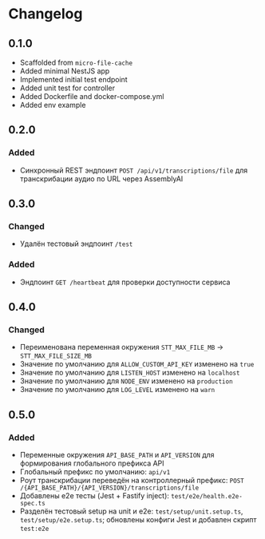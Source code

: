 # Changelog

## 0.1.0

- Scaffolded from `micro-file-cache`
- Added minimal NestJS app
- Implemented initial test endpoint
- Added unit test for controller
- Added Dockerfile and docker-compose.yml
- Added env example

## 0.2.0

### Added

- Синхронный REST эндпоинт `POST /api/v1/transcriptions/file` для транскрибации аудио по URL через AssemblyAI

## 0.3.0

### Changed

- Удалён тестовый эндпоинт `/test`

### Added

- Эндпоинт `GET /heartbeat` для проверки доступности сервиса

## 0.4.0

### Changed

- Переименована переменная окружения `STT_MAX_FILE_MB` → `STT_MAX_FILE_SIZE_MB`
- Значение по умолчанию для `ALLOW_CUSTOM_API_KEY` изменено на `true`
- Значение по умолчанию для `LISTEN_HOST` изменено на `localhost`
- Значение по умолчанию для `NODE_ENV` изменено на `production`
- Значение по умолчанию для `LOG_LEVEL` изменено на `warn`

## 0.5.0

### Added

- Переменные окружения `API_BASE_PATH` и `API_VERSION` для формирования глобального префикса API
- Глобальный префикс по умолчанию: `api/v1`
- Роут транскрибации переведён на контроллерный префикс: `POST /{API_BASE_PATH}/{API_VERSION}/transcriptions/file`
- Добавлены e2e тесты (Jest + Fastify inject): `test/e2e/health.e2e-spec.ts`
- Разделён тестовый setup на unit и e2e: `test/setup/unit.setup.ts`, `test/setup/e2e.setup.ts`; обновлены конфиги Jest и добавлен скрипт `test:e2e`
